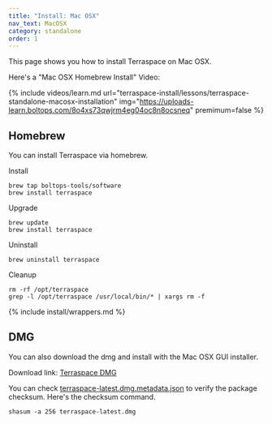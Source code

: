 ```yaml
---
title: "Install: Mac OSX"
nav_text: MacOSX
category: standalone
order: 1
---
```


This page shows you how to install Terraspace on Mac OSX.

Here's a "Mac OSX Homebrew Install" Video:

{% include videos/learn.md
     url="terraspace-install/lessons/terraspace-standalone-macosx-installation"
     img="https://uploads-learn.boltops.com/8o4xs73qwjrm4eg04oc8n8ocsneq"
     premimum=false %}

## Homebrew

You can install Terraspace via homebrew.

Install

    brew tap boltops-tools/software
    brew install terraspace

Upgrade

    brew update
    brew install terraspace

Uninstall

    brew uninstall terraspace

Cleanup

    rm -rf /opt/terraspace
    grep -l /opt/terraspace /usr/local/bin/* | xargs rm -f

{% include install/wrappers.md %}

## DMG

You can also download the dmg and install with the Mac OSX GUI installer.

Download link: [Terraspace DMG](https://tap.boltops.com/packages/terraspace/terraspace-latest.dmg)

You can check [terraspace-latest.dmg.metadata.json](https://tap.boltops.com/packages/terraspace/terraspace-latest.dmg.metadata.json) to verify the package checksum. Here's the checksum command.

    shasum -a 256 terraspace-latest.dmg
